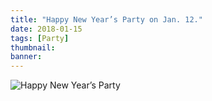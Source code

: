 ```yaml
---
title: "Happy New Year’s Party on Jan. 12."
date: 2018-01-15
tags: [Party]
thumbnail: 
banner: 
---
```

![Happy New Year’s Party](/2018/01/15/New-Year-Party/pic.jpg)
